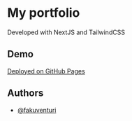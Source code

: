 
# My portfolio
Developed with NextJS and TailwindCSS


## Demo

[Deployed on GitHub Pages](https://fakuventuri.github.io/)


## Authors

- [@fakuventuri](https://github.com/fakuventuri)

